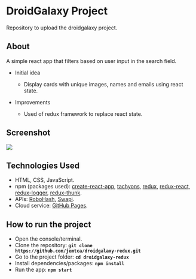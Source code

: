 
# DroidGalaxy Project
Repository to upload the droidgalaxy project.

## About
A simple react app that filters based on user input in the search field.

* Initial idea
    * Display cards with unique images, names and emails using react state.

* Improvements
    * Used of redux framework to replace react state.

## Screenshot
![](https://github.com/jemtca/droidgalaxy-redux/blob/master/screenshots/droidgalaxy.gif)

## Technologies Used
* HTML, CSS, JavaScript.
* npm (packages used): [create-react-app](https://www.npmjs.com/package/create-react-app), [tachyons](https://www.npmjs.com/package/tachyons), [redux](https://www.npmjs.com/package/redux), [redux-react](https://www.npmjs.com/package/react-redux), [redux-logger](https://www.npmjs.com/package/redux-logger), [redux-thunk](https://www.npmjs.com/package/redux-thunk).
* APIs: [RoboHash](https://robohash.org/), [Swapi](https://swapi.co/).
* Cloud service: [GitHub Pages](https://pages.github.com/).

## How to run the project
* Open the console/terminal.
* Clone the repository: **`git clone https://github.com/jemtca/droidgalaxy-redux.git`**
* Go to the project folder: **`cd droidgalaxy-redux`**
* Install dependencies/packages: **`npm install`**
* Run the app: **`npm start`**
